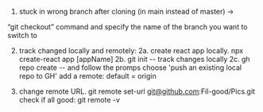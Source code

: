 1. stuck in wrong branch after cloning (in main instead of master) ->

“git checkout” command and specify the name of the branch you want to switch to

2. track changed locally and remotely:
2a. create react app locally. npx create-react app [appName]
2b. git init -- track changes locally
2c. gh repo create -- and follow the promps
      choose 'push an existing local repo to GH'
      add a remote: default = origin

3. change remote URL.
git remote set-url git@github.com:Fil-good/Pics.git
check if all good: git remote -v
